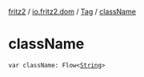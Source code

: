 [fritz2](../../index.md) / [io.fritz2.dom](../index.md) / [Tag](index.md) / [className](./class-name.md)

# className

`var className: Flow<`[`String`](https://kotlinlang.org/api/latest/jvm/stdlib/kotlin/-string/index.html)`>`